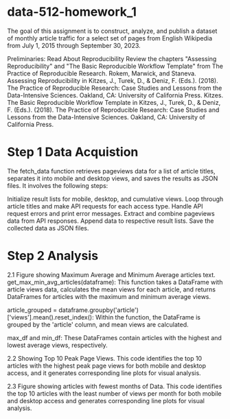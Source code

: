 # data-512-homework_1
The goal of this assignment is to construct, analyze, and publish a dataset of monthly article traffic for a select set of pages from English Wikipedia from July 1, 2015 through September 30, 2023. 

Preliminaries: Read About Reproducibility
Review the chapters  "Assessing Reproducibility" and "The Basic Reproducible Workflow Template" from The Practice of Reproducible Research.
Rokem, Marwick, and Staneva. Assessing Reproducibility in Kitzes, J., Turek, D., & Deniz, F. (Eds.). (2018). The Practice of Reproducible Research: Case Studies and Lessons from the Data-Intensive Sciences. Oakland, CA: University of California Press.
Kitzes. The Basic Reproducible Workflow Template in Kitzes, J., Turek, D., & Deniz, F. (Eds.). (2018). The Practice of Reproducible Research: Case Studies and Lessons from the Data-Intensive Sciences. Oakland, CA: University of California Press.

# Step 1 Data Acquistion

The fetch_data function retrieves pageviews data for a list of article titles, separates it into mobile and desktop views, and saves the results as JSON files. It involves the following steps:

Initialize result lists for mobile, desktop, and cumulative views.
Loop through article titles and make API requests for each access type.
Handle API request errors and print error messages.
Extract and combine pageviews data from API responses.
Append data to respective result lists.
Save the collected data as JSON files.

# Step 2 Analysis
2.1 Figure showing Maximum Average and Minimum Average articles text.
get_max_min_avg_articles(dataframe): This function takes a DataFrame with article views data, calculates the mean views for each article, and returns DataFrames for articles with the maximum and minimum average views.

article_grouped = dataframe.groupby('article')['views'].mean().reset_index(): Within the function, the DataFrame is grouped by the 'article' column, and mean views are calculated.

max_df and min_df: These DataFrames contain articles with the highest and lowest average views, respectively.

2.2 Showing Top 10 Peak Page Views.
This code identifies the top 10 articles with the highest peak page views for both mobile and desktop access, and it generates corresponding line plots for visual analysis.

2.3 Figure showing articles with fewest months of Data.
This code identifies the top 10 articles with the least number of views per month for both mobile and desktop access and generates corresponding line plots for visual analysis.

